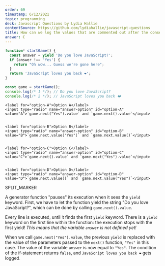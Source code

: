```yaml
---
order: 69
timestamp: 6/12/2021
topic: programming
deck: Javascript Questions by Lydia Hallie
contentSource: https://github.com/lydiahallie/javascript-questions
title: How can we log the values that are commented out after the console.log statement?
answer: C
---
```


  

```javascript
function* startGame() {
  const answer = yield 'Do you love JavaScript?';
  if (answer !== 'Yes') {
    return "Oh wow... Guess we're gone here";
  }
  return 'JavaScript loves you back ❤️';
}

const game = startGame();
console.log(/* 1 */); // Do you love JavaScript?
console.log(/* 2 */); // JavaScript loves you back ❤️
```


    <label for="option-A">Option A</label>
    <input type="radio" name="answer-option" id="option-A" value="A">`game.next("Yes").value` and `game.next().value`</input>
    

    <label for="option-B">Option B</label>
    <input type="radio" name="answer-option" id="option-B" value="B">`game.next.value("Yes")` and `game.next.value()`</input>
    

    <label for="option-C">Option C</label>
    <input type="radio" name="answer-option" id="option-C" value="C">`game.next().value` and `game.next("Yes").value`</input>
    

    <label for="option-D">Option D</label>
    <input type="radio" name="answer-option" id="option-D" value="D">`game.next.value()` and `game.next.value("Yes")`</input>
    




SPLIT_MARKER

A generator function "pauses" its execution when it sees the `yield` keyword. First, we have to let the function yield the string "Do you love JavaScript?", which can be done by calling `game.next().value`.

Every line is executed, until it finds the first `yield` keyword. There is a `yield` keyword on the first line within the function: the execution stops with the first yield! _This means that the variable `answer` is not defined yet!_

When we call `game.next("Yes").value`, the previous `yield` is replaced with the value of the parameters passed to the `next()` function, `"Yes"` in this case. The value of the variable `answer` is now equal to `"Yes"`. The condition of the if-statement returns `false`, and `JavaScript loves you back ❤️` gets logged.



